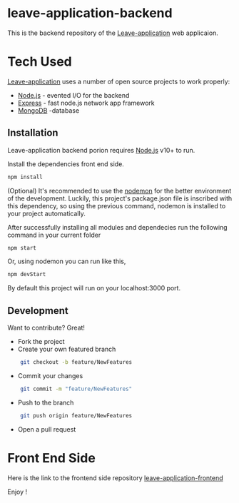 # leave-application-backend

This is the backend repository of the [Leave-application](https://github.com/MDAmir159/leave-application-frontend) web applicaion.


# Tech Used

[Leave-application](https://github.com/MDAmir159/leave-application-frontend) uses a number of open source projects to work properly:

- [Node.js](http://nodejs.org/) - evented I/O for the backend
- [Express](https://expressjs.com/) - fast node.js network app framework
- [MongoDB](https://www.mongodb.com/) -database

## Installation

Leave-application backend porion requires [Node.js](https://nodejs.org/) v10+ to run.

Install the dependencies front end side.

```sh
npm install
```
(Optional) It's recommended to use the [nodemon](https://www.npmjs.com/package/nodemon) for the better environment of the development.
Luckily, this project's package.json file is inscribed with this dependency, so using the previous command, nodemon is installed to your project automatically.

After successfully installing all modules and dependecies run the following command in your current folder
```sh
npm start
```
Or, using nodemon you can run like this,
```sh
npm devStart
```

By default this project will run on your localhost:3000 port.
## Development

Want to contribute? Great!

- Fork the project
- Create your own featured branch
```sh
    git checkout -b feature/NewFeatures
```
- Commit your changes
```sh
    git commit -m "feature/NewFeatures"
```
- Push to the branch
```sh
    git push origin feature/NewFeatures
```
- Open a pull request

# Front End Side

Here is the link to the frontend side repository
 [leave-application-frontend](https://github.com/MDAmir159/leave-application-frontend)
 
 Enjoy !
